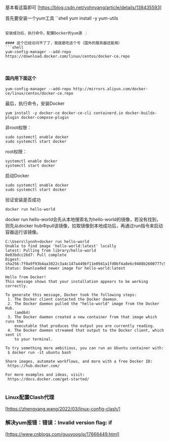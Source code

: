 
基本看这篇即可 [https://blog.csdn.net/yohnyang/article/details/138435593]



首先要安装一个yum工具
``shell
yum install -y yum-utils
```

安装成功后，执行命令，配置Docker的yum源 ：

#### 这个已经访问不了了，我就是吃这个亏（国外的服务器还能用）
```shell
yum-config-manager --add-repo https://download.docker.com/linux/centos/docker-ce.repo
```
​
#### 国内用下面这个
```shell
yum-config-manager --add-repo http://mirrors.aliyun.com/docker-ce/linux/centos/docker-ce.repo
```

最后，执行命令，安装Docker
```shell
yum install -y docker-ce docker-ce-cli containerd.io docker-buildx-plugin docker-compose-plugin
```



非root权限：
```shell
sudo systemctl enable docker
sudo systemctl start docker
```

root权限：
```shell
systemctl enable docker
systemctl start docker
```

启动Docker
```shell
sudo systemctl enable docker
sudo systemctl start docker
```


验证安装是否成功
```shell
docker run hello-world
```

docker run hello-world会先从本地搜索名为hello-world的镜像，若没有找到，则先从docker hub中pull该镜像，拉取镜像到本地成功后，再通过run指令来启动容器运行该镜像。



```shell
C:\Users\lynnh>docker run hello-world
Unable to find image 'hello-world:latest' locally
latest: Pulling from library/hello-world
0e03bdcc26d7: Pull complete
Digest: sha256:7f0a9f93b4aa3022c3a4c147a449bf11e0941a1fd0bf4a8e6c9408b2600777c5
Status: Downloaded newer image for hello-world:latest

Hello from Docker!
This message shows that your installation appears to be working correctly.

To generate this message, Docker took the following steps:
 1. The Docker client contacted the Docker daemon.
 2. The Docker daemon pulled the "hello-world" image from the Docker Hub.
    (amd64)
 3. The Docker daemon created a new container from that image which runs the
    executable that produces the output you are currently reading.
 4. The Docker daemon streamed that output to the Docker client, which sent it
    to your terminal.

To try something more ambitious, you can run an Ubuntu container with:
 $ docker run -it ubuntu bash

Share images, automate workflows, and more with a free Docker ID:
 https://hub.docker.com/

For more examples and ideas, visit:
 https://docs.docker.com/get-started/


```




### Linux配置Clash代理
[https://zhengyang.wang/2022/03/linux-config-clash/]









### 解决yum报错：错误：Invalid version flag: if
[https://www.cnblogs.com/guuyoog/p/17666449.html]

